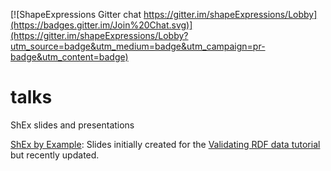 [![ShapeExpressions Gitter chat https://gitter.im/shapeExpressions/Lobby](https://badges.gitter.im/Join%20Chat.svg)](https://gitter.im/shapeExpressions/Lobby?utm_source=badge&utm_medium=badge&utm_campaign=pr-badge&utm_content=badge)
# talks
ShEx slides and presentations

[ShEx by Example](https://www.slideshare.net/jelabra/shex-by-example-97678930): Slides initially created for the [Validating RDF data tutorial](http://www.validatingrdf.com/tutorial/eswc2016/) but recently updated.
